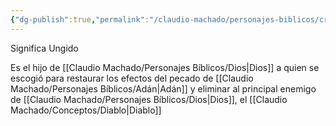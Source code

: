```yaml
---
{"dg-publish":true,"permalink":"/claudio-machado/personajes-biblicos/cristo/"}
---
```


Significa Ungido 

Es el hijo de [[Claudio Machado/Personajes Bíblicos/Dios\|Dios]] a quien se escogió para restaurar los efectos del pecado de [[Claudio Machado/Personajes Bíblicos/Adán\|Adán]] y eliminar al principal enemigo de [[Claudio Machado/Personajes Bíblicos/Dios\|Dios]], el [[Claudio Machado/Conceptos/Diablo\|Diablo]] 